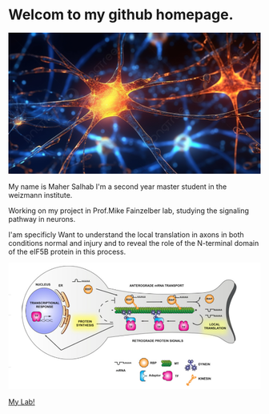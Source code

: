 # Welcom to my github homepage.

![](/neuron1.jpg)

 My name is Maher Salhab I'm a second year master student in  the weizmann institute.
 
 Working on my project in Prof.Mike Fainzelber lab, studying the signaling pathway in neurons.

I'am specificly Want to understand the local translation in axons in both conditions normal and injury and to reveal the role of the N-terminal domain of the eIF5B protein in this process.

 
  
   ![](/local.png) 

[My Lab!](https://www.weizmann.ac.il/Biomolecular_Sciences/Fainzilber/overview)
